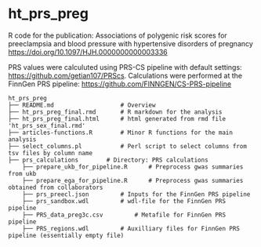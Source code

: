 # ht_prs_preg
R code for the publication: Associations of polygenic risk scores for preeclampsia and blood pressure
with hypertensive disorders of pregnancy
https://doi.org/10.1097/HJH.0000000000003336

PRS values were calculuted using PRS-CS pipeline with default settings: https://github.com/getian107/PRScs. Calculations were performed at the FinnGen PRS pipeline: https://github.com/FINNGEN/CS-PRS-pipeline

```
ht_prs_preg
├── README.md                 	# Overview
├── ht_prs_preg_final.rmd     	# R markdown for the analysis
├── ht_prs_preg_final.html    	# html generated from rmd file 'ht_prs_sex_final.rmd'
├── articles-functions.R      	# Minor R functions for the main analysis
├── select_columns.pl         	# Perl script to select columns from tsv files by column name
├── prs_calculations		# Directory: PRS calculations
	├── prepare_ukb_for_pipeline.R		# Preprocess gwas summaries from ukb
	├── prepare_ega_for_pipeline.R		# Preprocess gwas summaries obtained from collaborators
	├── prs_preecl.json			# Inputs for the FinnGen PRS pipeline
	├── prs_sandbox.wdl			# wdl-file for the FinnGen PRS pipeline
	├── PRS_data_preg3c.csv	  		# Metafile for FinnGen PRS pipeline  
	├── PRS_regions.wdl			# Auxilliary files for FinnGen PRS pipeline (essentially empty file)		

```
